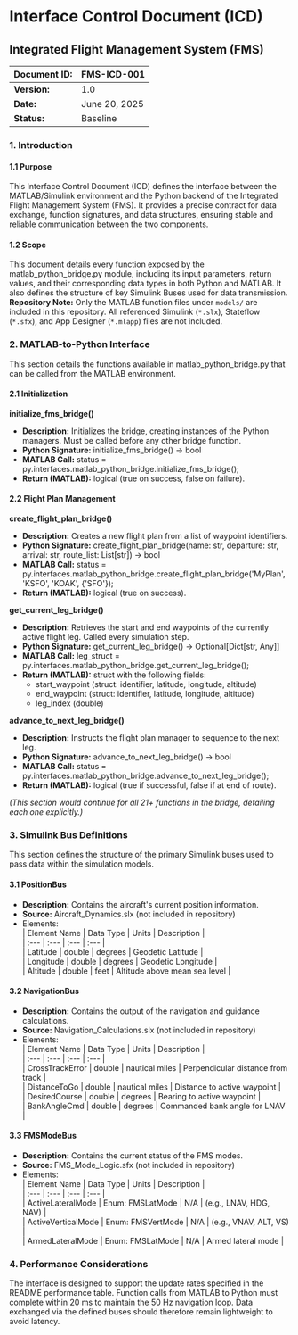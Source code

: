 # **Interface Control Document (ICD)**

## **Integrated Flight Management System (FMS)**

| Document ID: | FMS-ICD-001 |
| :---- | :---- |
| **Version:** | 1.0 |
| **Date:** | June 20, 2025 |
| **Status:** | Baseline |

### **1\. Introduction**

#### **1.1 Purpose**

This Interface Control Document (ICD) defines the interface between the MATLAB/Simulink environment and the Python backend of the Integrated Flight Management System (FMS). It provides a precise contract for data exchange, function signatures, and data structures, ensuring stable and reliable communication between the two components.

#### **1.2 Scope**

This document details every function exposed by the matlab\_python\_bridge.py module, including its input parameters, return values, and their corresponding data types in both Python and MATLAB. It also defines the structure of key Simulink Buses used for data transmission.
**Repository Note:** Only the MATLAB function files under `models/` are included in this repository. All referenced Simulink (`*.slx`), Stateflow (`*.sfx`), and App Designer (`*.mlapp`) files are not included.

### **2\. MATLAB-to-Python Interface**

This section details the functions available in matlab\_python\_bridge.py that can be called from the MATLAB environment.

#### **2.1 Initialization**

**initialize\_fms\_bridge()**

* **Description:** Initializes the bridge, creating instances of the Python managers. Must be called before any other bridge function.  
* **Python Signature:** initialize\_fms\_bridge() \-\> bool  
* **MATLAB Call:** status \= py.interfaces.matlab\_python\_bridge.initialize\_fms\_bridge();  
* **Return (MATLAB):** logical (true on success, false on failure).

#### **2.2 Flight Plan Management**

**create\_flight\_plan\_bridge()**

* **Description:** Creates a new flight plan from a list of waypoint identifiers.  
* **Python Signature:** create\_flight\_plan\_bridge(name: str, departure: str, arrival: str, route\_list: List\[str\]) \-\> bool  
* **MATLAB Call:** status \= py.interfaces.matlab\_python\_bridge.create\_flight\_plan\_bridge('MyPlan', 'KSFO', 'KOAK', {'SFO'});  
* **Return (MATLAB):** logical (true on success).

**get\_current\_leg\_bridge()**

* **Description:** Retrieves the start and end waypoints of the currently active flight leg. Called every simulation step.  
* **Python Signature:** get\_current\_leg\_bridge() \-\> Optional\[Dict\[str, Any\]\]  
* **MATLAB Call:** leg\_struct \= py.interfaces.matlab\_python\_bridge.get\_current\_leg\_bridge();  
* **Return (MATLAB):** struct with the following fields:  
  * start\_waypoint (struct: identifier, latitude, longitude, altitude)  
  * end\_waypoint (struct: identifier, latitude, longitude, altitude)  
  * leg\_index (double)

**advance\_to\_next\_leg\_bridge()**

* **Description:** Instructs the flight plan manager to sequence to the next leg.  
* **Python Signature:** advance\_to\_next\_leg\_bridge() \-\> bool  
* **MATLAB Call:** status \= py.interfaces.matlab\_python\_bridge.advance\_to\_next\_leg\_bridge();  
* **Return (MATLAB):** logical (true if successful, false if at end of route).

*(This section would continue for all 21+ functions in the bridge, detailing each one explicitly.)*

### **3\. Simulink Bus Definitions**

This section defines the structure of the primary Simulink buses used to pass data within the simulation models.

#### **3.1 PositionBus**

* **Description:** Contains the aircraft's current position information.  
* **Source:** Aircraft\_Dynamics.slx (not included in repository)  
* Elements:  
  | Element Name | Data Type | Units | Description |  
  | :--- | :--- | :--- | :--- |  
  | Latitude | double | degrees | Geodetic Latitude |  
  | Longitude | double | degrees | Geodetic Longitude |  
  | Altitude | double | feet | Altitude above mean sea level |

#### **3.2 NavigationBus**

* **Description:** Contains the output of the navigation and guidance calculations.  
* **Source:** Navigation\_Calculations.slx (not included in repository)  
* Elements:  
  | Element Name | Data Type | Units | Description |  
  | :--- | :--- | :--- | :--- |  
  | CrossTrackError | double | nautical miles | Perpendicular distance from track |  
  | DistanceToGo | double | nautical miles | Distance to active waypoint |  
  | DesiredCourse | double | degrees | Bearing to active waypoint |  
  | BankAngleCmd | double | degrees | Commanded bank angle for LNAV |

#### **3.3 FMSModeBus**

* **Description:** Contains the current status of the FMS modes.  
* **Source:** FMS\_Mode\_Logic.sfx (not included in repository)  
* Elements:  
  | Element Name | Data Type | Units | Description |  
  | :--- | :--- | :--- | :--- |  
  | ActiveLateralMode | Enum: FMSLatMode | N/A | (e.g., LNAV, HDG, NAV) |  
  | ActiveVerticalMode | Enum: FMSVertMode | N/A | (e.g., VNAV, ALT, VS) |  
  | ArmedLateralMode | Enum: FMSLatMode | N/A | Armed lateral mode |
### **4. Performance Considerations**

The interface is designed to support the update rates specified in the README performance table. Function calls from MATLAB to Python must complete within 20 ms to maintain the 50 Hz navigation loop. Data exchanged via the defined buses should therefore remain lightweight to avoid latency.
